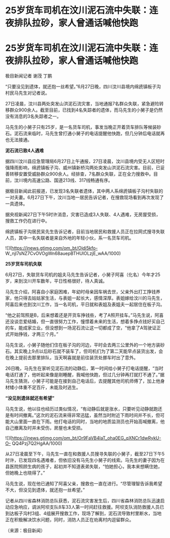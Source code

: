 # 25岁货车司机在汶川泥石流中失联：连夜排队拉砂，家人曾通话喊他快跑

# 25岁货车司机在汶川泥石流中失联：连夜排队拉砂，家人曾通话喊他快跑

极目新闻记者 谢茂 丁鹏

“只要没见到遗体，就还抱一丝希望。”6月27日晚，四川汶川县境内绵虒镇板子沟村民马先生对记者说。

27日凌晨，汶川县两处突发山洪泥石流灾害，当地通报7名群众失联，紧急避险转移群众900余人。截至目前，已找到4名失踪者的遗体，而马先生的小舅子是仍然没有消息的3名失踪者之一。

马先生的小舅子只有25岁，是一名货车司机，事发当晚正开着货车排队等候装砂石。泥石流来临时，马先生曾打通小舅子的电话提醒他快跑，但几分钟后电话就再也无法接通。

**泥石流已致4人遇难**

据四川汶川县应急管理局6月27日上午通报，27日凌晨，汶川县境内受无人区短时强降雨影响，绵虒镇板子沟、威州镇新桥沟两处突发山洪泥石流灾害。目前，已妥善转移安置受威胁群众900余人。经排查，7名群众失联，正在全力搜救中。目前，汶川境内高速公路、国道213线、317线畅通有序。

据极目新闻此前报道，已发现3名失联者遗体，其中两人系绵虒镇板子沟村失联的一对夫妻。6月27日下午，汶川当地一居民告诉记者，在搜救现场看到再次发现了一具遗体。

据央视新闻27日下午5时许消息，灾害已造成3人失联、4人遇难，无房屋受损，搜救工作仍在进行中。

绵虒镇板子沟居民吴先生告诉记者，目前当地居民和救援人员正在拉网式搜寻失联人员，其中一名失联者是来自外地的年轻小伙，系一名货车司机。

![](https://inews.gtimg.com/om_bt/Ojdi5kfo-
W_njl7sNZ7CvOVOgWn68auepBTHUlOLzjE_wAA/1000)

**25岁货车司机失联**

6月27日，失联货车司机的姐夫马先生告诉记者，小舅子阿喜（化名）今年才25岁，来到汶川开车数年，平日性格很好，待人真诚。

马先生介绍，阿喜自小家庭困难，年幼时母亲因车祸去世，父亲外出打工挣钱养家，他只得去姑姑家生活，与表姐一起长大，感情深厚。表姐嫁给汶川的马先生，阿喜后来也到汶川工作，当一名司机，平日就和表姐及表姐夫一起居住在板子沟。

“他之前驾照是B，后来想着还是开货车挣钱些，考了A照开挂车。”马先生说，阿喜还没谈恋爱结婚，但一直很努力工作，憧憬着未来的生活，想着多挣点钱好买自己的车，能成家立业。但没想到一场泥石流让这一切都成了空，“他拿了A驾驶证正式开始挣钱，才两三个月。”

马先生说，小舅子随他们住在板子沟的河边，平时会去两三公里外的一个地方装砂石。其实晚上9点以后砂石就不装车了，但司机们为了第二天能早点装货出发，会在晚上提前去那里排队，当天啊喜就是前往装货处挪车时出了意外。

26日晚，马先生在家听见泥石流的动静后，第一时间给小舅子打电话提醒，“当时电话打通了，他听起来像是刚睡醒，我喊他快跑，但过几分钟再打就打不通了。”据马先生猜测，小舅子可能是在接到自己电话后，去提醒其他司机师傅了，加上他身材矮小体重不足百斤，未能及时逃生。

**“没见到遗体就还有希望”**

马先生说，他以往也经历过类似情况，“有动静后就是涨水，只要听见动静就跑还是有时间撤离。”这次的泥石流来得非常迅猛，虽然当时附近下雨时间并不长，但可能大山里面一直在下雨。他打电话的同时，当地的地质监测员也开始高喊撤离，他自己撤离及时并未受伤，房屋也未受损。

![](https://inews.gtimg.com/om_bt/Or9FaVB4laT_oha0EG_qXNCr1dwRykU-O-
QQ4Pzj7Q2HgAA/1000)

从27日凌晨至下午，马先生一直在和救援人员搜寻失联的小舅子，截至27日下午5时许，已发现四名遇难者，但依旧没有马先生小舅子的线索。马先生的妻子因为在县医院照顾生病的孩子，起初并不知道表弟失联，“怕她担心，我本来想瞒住她，但她晚上也晓得了。”

马先生说，现在他已通知了阿喜父亲，搜救也一直在进行。“尽管理智告诉我希望不大，但没见到遗体，就还抱一丝希望。”

记者从四川省森林消防总队获悉，泥石流灾害发生后，四川省森林消防总队迅速启动应急响应，调派阿坝支队8车33人第一时间赶往救援。阿坝支队消防救援人员已到达板子沟村3组、4组展开搜救工作，现场了解到，泥石流导致村里断水，当地正在积极解决饮水问题，同时，消防人员正在劝离村内逗留群众。

（来源：极目新闻）

